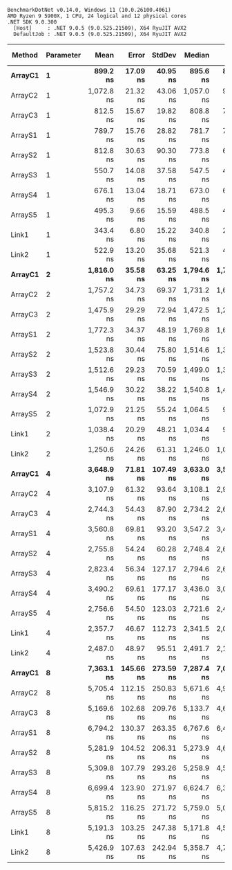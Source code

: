 ```
BenchmarkDotNet v0.14.0, Windows 11 (10.0.26100.4061)
AMD Ryzen 9 5900X, 1 CPU, 24 logical and 12 physical cores
.NET SDK 9.0.300
  [Host]     : .NET 9.0.5 (9.0.525.21509), X64 RyuJIT AVX2
  DefaultJob : .NET 9.0.5 (9.0.525.21509), X64 RyuJIT AVX2
```
| Method  | Parameter | Mean       | Error     | StdDev    | Median     | Min        | Max        | P90        | Code Size | Allocated |
|-------- |---------- |-----------:|----------:|----------:|-----------:|-----------:|-----------:|-----------:|----------:|----------:|
| **ArrayC1** | **1**         |   **899.2 ns** |  **17.09 ns** |  **40.95 ns** |   **895.6 ns** |   **820.5 ns** | **1,021.5 ns** |   **941.0 ns** |     **275 B** |         **-** |
| ArrayC2 | 1         | 1,072.8 ns |  21.32 ns |  43.06 ns | 1,057.0 ns |   982.8 ns | 1,188.3 ns | 1,126.5 ns |     313 B |         - |
| ArrayC3 | 1         |   812.5 ns |  15.67 ns |  19.82 ns |   808.8 ns |   783.3 ns |   852.1 ns |   840.5 ns |     299 B |         - |
| ArrayS1 | 1         |   789.7 ns |  15.76 ns |  28.82 ns |   781.7 ns |   747.0 ns |   871.4 ns |   823.2 ns |     281 B |         - |
| ArrayS2 | 1         |   812.8 ns |  30.63 ns |  90.30 ns |   773.8 ns |   655.5 ns | 1,032.2 ns |   959.5 ns |     287 B |         - |
| ArrayS3 | 1         |   550.7 ns |  14.08 ns |  37.58 ns |   547.5 ns |   459.2 ns |   674.6 ns |   595.1 ns |     273 B |         - |
| ArrayS4 | 1         |   676.1 ns |  13.04 ns |  18.71 ns |   673.0 ns |   615.0 ns |   708.4 ns |   697.1 ns |     275 B |         - |
| ArrayS5 | 1         |   495.3 ns |   9.66 ns |  15.59 ns |   488.5 ns |   476.8 ns |   531.0 ns |   516.2 ns |     257 B |         - |
| Link1   | 1         |   343.4 ns |   6.80 ns |  15.22 ns |   340.8 ns |   297.7 ns |   383.2 ns |   362.0 ns |     229 B |         - |
| Link2   | 1         |   522.9 ns |  13.20 ns |  35.68 ns |   521.3 ns |   440.0 ns |   614.2 ns |   573.9 ns |     234 B |         - |
| **ArrayC1** | **2**         | **1,816.0 ns** |  **35.58 ns** |  **63.25 ns** | **1,794.6 ns** | **1,741.3 ns** | **2,039.8 ns** | **1,900.6 ns** |     **259 B** |         **-** |
| ArrayC2 | 2         | 1,757.2 ns |  34.73 ns |  69.37 ns | 1,731.2 ns | 1,669.9 ns | 1,947.0 ns | 1,853.6 ns |     306 B |         - |
| ArrayC3 | 2         | 1,475.9 ns |  29.29 ns |  72.94 ns | 1,472.5 ns | 1,203.8 ns | 1,646.3 ns | 1,556.7 ns |     285 B |         - |
| ArrayS1 | 2         | 1,772.3 ns |  34.37 ns |  48.19 ns | 1,769.8 ns | 1,673.6 ns | 1,869.2 ns | 1,834.0 ns |     263 B |         - |
| ArrayS2 | 2         | 1,523.8 ns |  30.44 ns |  75.80 ns | 1,514.6 ns | 1,315.3 ns | 1,763.5 ns | 1,607.5 ns |     275 B |         - |
| ArrayS3 | 2         | 1,512.6 ns |  29.23 ns |  70.59 ns | 1,499.0 ns | 1,301.5 ns | 1,730.1 ns | 1,589.5 ns |     260 B |         - |
| ArrayS4 | 2         | 1,546.9 ns |  30.22 ns |  38.22 ns | 1,540.8 ns | 1,496.3 ns | 1,643.3 ns | 1,589.4 ns |     257 B |         - |
| ArrayS5 | 2         | 1,072.9 ns |  21.25 ns |  55.24 ns | 1,064.5 ns |   942.9 ns | 1,233.6 ns | 1,129.5 ns |     245 B |         - |
| Link1   | 2         | 1,038.4 ns |  20.29 ns |  48.21 ns | 1,034.4 ns |   959.3 ns | 1,186.9 ns | 1,105.6 ns |     219 B |         - |
| Link2   | 2         | 1,250.6 ns |  24.26 ns |  61.31 ns | 1,246.0 ns | 1,077.5 ns | 1,441.8 ns | 1,310.6 ns |     224 B |         - |
| **ArrayC1** | **4**         | **3,648.9 ns** |  **71.81 ns** | **107.49 ns** | **3,633.0 ns** | **3,504.9 ns** | **3,887.4 ns** | **3,811.1 ns** |     **257 B** |         **-** |
| ArrayC2 | 4         | 3,107.9 ns |  61.32 ns |  93.64 ns | 3,108.1 ns | 2,975.3 ns | 3,315.9 ns | 3,236.4 ns |     306 B |         - |
| ArrayC3 | 4         | 2,744.3 ns |  54.43 ns |  87.90 ns | 2,734.2 ns | 2,604.0 ns | 2,988.1 ns | 2,854.6 ns |     283 B |         - |
| ArrayS1 | 4         | 3,560.8 ns |  69.81 ns |  93.20 ns | 3,547.2 ns | 3,404.5 ns | 3,798.3 ns | 3,664.3 ns |     263 B |         - |
| ArrayS2 | 4         | 2,755.8 ns |  54.24 ns |  60.28 ns | 2,748.4 ns | 2,683.0 ns | 2,911.4 ns | 2,824.3 ns |     286 B |         - |
| ArrayS3 | 4         | 2,823.4 ns |  56.34 ns | 127.17 ns | 2,794.6 ns | 2,684.3 ns | 3,250.6 ns | 2,964.3 ns |     260 B |         - |
| ArrayS4 | 4         | 3,490.2 ns |  69.61 ns | 177.17 ns | 3,436.0 ns | 3,037.7 ns | 4,020.1 ns | 3,671.5 ns |     257 B |         - |
| ArrayS5 | 4         | 2,756.6 ns |  54.50 ns | 123.03 ns | 2,721.6 ns | 2,423.3 ns | 3,105.0 ns | 2,885.4 ns |     243 B |         - |
| Link1   | 4         | 2,357.7 ns |  46.67 ns | 112.73 ns | 2,341.5 ns | 2,041.1 ns | 2,645.6 ns | 2,469.9 ns |     219 B |         - |
| Link2   | 4         | 2,487.0 ns |  48.97 ns |  95.51 ns | 2,491.7 ns | 2,160.1 ns | 2,635.4 ns | 2,572.7 ns |     224 B |         - |
| **ArrayC1** | **8**         | **7,363.1 ns** | **145.66 ns** | **273.59 ns** | **7,287.4 ns** | **7,028.3 ns** | **8,253.3 ns** | **7,655.4 ns** |     **257 B** |         **-** |
| ArrayC2 | 8         | 5,705.4 ns | 112.15 ns | 250.83 ns | 5,671.6 ns | 4,939.3 ns | 6,499.2 ns | 5,969.6 ns |     306 B |         - |
| ArrayC3 | 8         | 5,169.6 ns | 102.68 ns | 209.76 ns | 5,133.7 ns | 4,681.6 ns | 5,730.9 ns | 5,425.0 ns |     283 B |         - |
| ArrayS1 | 8         | 6,794.2 ns | 130.37 ns | 263.35 ns | 6,767.6 ns | 6,436.1 ns | 7,620.3 ns | 7,137.9 ns |     263 B |         - |
| ArrayS2 | 8         | 5,281.9 ns | 104.52 ns | 206.31 ns | 5,273.9 ns | 4,609.0 ns | 5,782.9 ns | 5,486.3 ns |     286 B |         - |
| ArrayS3 | 8         | 5,309.8 ns | 107.79 ns | 293.26 ns | 5,258.9 ns | 4,546.1 ns | 6,090.3 ns | 5,639.3 ns |     260 B |         - |
| ArrayS4 | 8         | 6,699.4 ns | 123.90 ns | 271.97 ns | 6,624.7 ns | 6,363.8 ns | 7,769.4 ns | 7,080.4 ns |     257 B |         - |
| ArrayS5 | 8         | 5,815.2 ns | 116.25 ns | 271.72 ns | 5,759.0 ns | 5,058.1 ns | 6,664.3 ns | 6,101.4 ns |     243 B |         - |
| Link1   | 8         | 5,191.3 ns | 103.25 ns | 247.38 ns | 5,171.8 ns | 4,539.7 ns | 5,733.5 ns | 5,519.8 ns |     219 B |         - |
| Link2   | 8         | 5,426.9 ns | 107.63 ns | 242.94 ns | 5,358.7 ns | 4,794.9 ns | 6,041.2 ns | 5,745.0 ns |     224 B |         - |
